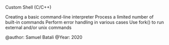 Custom Shell (C/C++)

Creating a basic command-line interpreter
  Process a limited number of built-in commands
  Perform error handling in various cases
  Use fork() to run external and/or unix commands

  @author: Samuel Batali
  @Year: 2020
